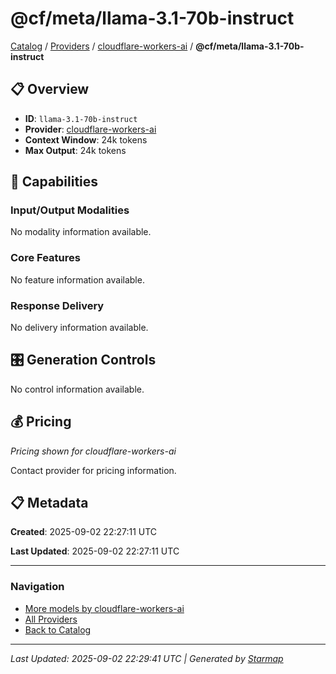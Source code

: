 # @cf/meta/llama-3.1-70b-instruct
  
[Catalog](../../../..) / [Providers](../../..) / [cloudflare-workers-ai](../..) / **@cf/meta/llama-3.1-70b-instruct**


## 📋 Overview
  
- **ID**: `llama-3.1-70b-instruct`
- **Provider**: [cloudflare-workers-ai](../)
- **Context Window**: 24k tokens
- **Max Output**: 24k tokens
  
## 🎯 Capabilities
  
### Input/Output Modalities
  
No modality information available.
  
### Core Features
  
No feature information available.
  
### Response Delivery
  
No delivery information available.
  
## 🎛️ Generation Controls
  
No control information available.
  
## 💰 Pricing
  
*Pricing shown for cloudflare-workers-ai*
  
  
Contact provider for pricing information.
  
## 📋 Metadata
  
**Created**: 2025-09-02 22:27:11 UTC
  
**Last Updated**: 2025-09-02 22:27:11 UTC
  
  
---
  
  
### Navigation

- [More models by cloudflare-workers-ai](../)
- [All Providers](../../../../providers)
- [Back to Catalog](../../../..)


---
_Last Updated: 2025-09-02 22:29:41 UTC | Generated by [Starmap](https://github.com/agentstation/starmap)_
